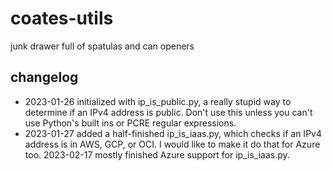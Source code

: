 # coates-utils
 junk drawer full of spatulas and can openers
## changelog
* 2023-01-26 initialized with ip\_is\_public.py, a really stupid way to determine if an IPv4 address is public. Don't use this unless you can't use Python's built ins or PCRE regular expressions.
* 2023-01-27 added a half-finished ip\_is\_iaas.py, which checks if an IPv4 address is in AWS, GCP, or OCI. I would like to make it do that for Azure too.
2023-02-17 mostly finished Azure support for ip\_is\_iaas.py.
